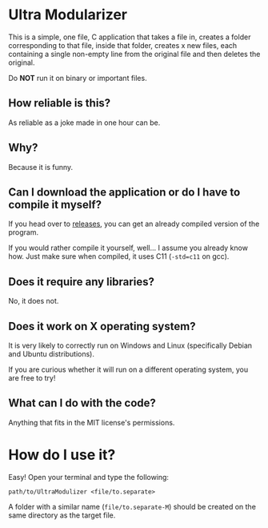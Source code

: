 # Ultra Modularizer
This is a simple, one file, C application that takes a file in, creates a folder corresponding to that file, inside that folder, creates x new files, each containing a single non-empty line from the original file and then deletes the original.

Do **NOT** run it on binary or important files.

## How reliable is this?
As reliable as a joke made in one hour can be.

## Why?
Because it is funny.

## Can I download the application or do I have to compile it myself?
If you head over to [releases](https://github.com/TheDreamer123/Ultra-Modularizer/releases/), you can get an already compiled version of the program.

If you would rather compile it yourself, well... I assume you already know how. Just make sure when compiled, it uses C11 (`-std=c11` on gcc).

## Does it require any libraries?
No, it does not.

## Does it work on X operating system?
It is very likely to correctly run on Windows and Linux (specifically Debian and Ubuntu distributions).

If you are curious whether it will run on a different operating system, you are free to try!

## What can I do with the code?
Anything that fits in the MIT license's permissions.

# How do I use it?
Easy! Open your terminal and type the following:

`path/to/UltraModulizer <file/to.separate>`

A folder with a similar name (`file/to.separate-M`) should be created on the same directory as the target file.
